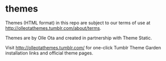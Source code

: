 themes
======

Themes (HTML format) in this repo are subject to our terms of use at <http://olleotathemes.tumblr.com/about/terms>.

Themes are by Olle Ota and created in partnership with Theme Static.

Visit <http://olleotathemes.tumblr.com/> for one-click Tumblr Theme Garden installation links and official theme pages.